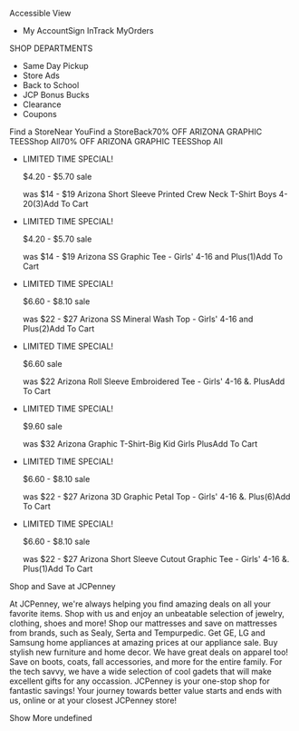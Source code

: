Accessible View

*   My AccountSign InTrack MyOrders

SHOP DEPARTMENTS

*   Same Day Pickup
*   Store Ads
*   Back to School
*   JCP Bonus Bucks
*   Clearance
*   Coupons

Find a StoreNear YouFind a StoreBack70% OFF ARIZONA GRAPHIC TEESShop All70% OFF ARIZONA GRAPHIC TEESShop All

*   LIMITED TIME SPECIAL!
    
    $4.20 - $5.70 sale
    
    was $14 - $19 Arizona Short Sleeve Printed Crew Neck T-Shirt Boys 4-20(3)Add To Cart
*   LIMITED TIME SPECIAL!
    
    $4.20 - $5.70 sale
    
    was $14 - $19 Arizona SS Graphic Tee - Girls' 4-16 and Plus(1)Add To Cart
*   LIMITED TIME SPECIAL!
    
    $6.60 - $8.10 sale
    
    was $22 - $27 Arizona SS Mineral Wash Top - Girls' 4-16 and Plus(2)Add To Cart
*   LIMITED TIME SPECIAL!
    
    $6.60 sale
    
    was $22 Arizona Roll Sleeve Embroidered Tee - Girls' 4-16 &. PlusAdd To Cart
*   LIMITED TIME SPECIAL!
    
    $9.60 sale
    
    was $32 Arizona Graphic T-Shirt-Big Kid Girls PlusAdd To Cart
*   LIMITED TIME SPECIAL!
    
    $6.60 - $8.10 sale
    
    was $22 - $27 Arizona 3D Graphic Petal Top - Girls' 4-16 &. Plus(6)Add To Cart
*   LIMITED TIME SPECIAL!
    
    $6.60 - $8.10 sale
    
    was $22 - $27 Arizona Short Sleeve Cutout Graphic Tee - Girls' 4-16 &. Plus(1)Add To Cart

Shop and Save at JCPenney

At JCPenney, we're always helping you find amazing deals on all your favorite items. Shop with us and enjoy an unbeatable selection of jewelry, clothing, shoes and more! Shop our mattresses and save on mattresses from brands, such as Sealy, Serta and Tempurpedic. Get GE, LG and Samsung home appliances at amazing prices at our appliance sale. Buy stylish new furniture and home decor. We have great deals on apparel too! Save on boots, coats, fall accessories, and more for the entire family. For the tech savvy, we have a wide selection of cool gadets that will make excellent gifts for any occassion. JCPenney is your one-stop shop for fantastic savings! Your journey towards better value starts and ends with us, online or at your closest JCPenney store!

Show More undefined
